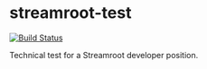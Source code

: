# streamroot-test

[![Build Status][travis-image]][travis-url]

[travis-image]: https://secure.travis-ci.org/jlouazel/webrtc-chat.svg
[travis-url]: http://travis-ci.org/jlouazel/webrtc-chat


Technical test for a Streamroot developer position.
